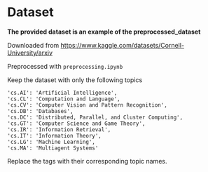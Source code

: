 # Dataset


**The provided dataset is an example of the preprocessed_dataset**

Downloaded from https://www.kaggle.com/datasets/Cornell-University/arxiv


Preprocessed with `preprocessing.ipynb`
    
Keep the dataset with only the following topics

    'cs.AI': 'Artificial Intelligence',
    'cs.CL': 'Computation and Language',
    'cs.CV': 'Computer Vision and Pattern Recognition',
    'cs.DB': 'Databases',
    'cs.DC': 'Distributed, Parallel, and Cluster Computing',
    'cs.GT': 'Computer Science and Game Theory',
    'cs.IR': 'Information Retrieval',
    'cs.IT': 'Information Theory',
    'cs.LG': 'Machine Learning',
    'cs.MA': 'Multiagent Systems'

Replace the tags with their corresponding topic names.
